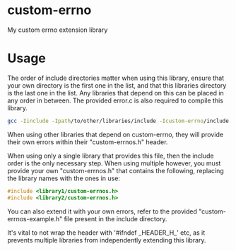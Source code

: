 # custom-errno
My custom errno extension library

# Usage
The order of include directories matter when using this library, ensure that your own directory is the first one in the list, and that this libraries directory is the last one in the list. Any libraries that depend on this can be placed in any order in between. The provided error.c is also required to compile this library.

```bash
gcc -Iinclude -Ipath/to/other/libraries/include -Icustom-errno/include error.c source.c -o a.out
```

When using other libraries that depend on custom-errno, they will provide their own errors within their "custom-errnos.h" header.

When using only a single library that provides this file, then the include order is the only necessary step. When using multiple however, you must provide your own "custom-errnos.h" that contains the following, replacing the library names with the ones in use:

```c
#include <library1/custom-errnos.h>
#include <library2/custom-errnos.h>
```

You can also extend it with your own errors, refer to the provided "custom-errnos-example.h" file present in the include directory.

It's vital to not wrap the header with '#ifndef \_HEADER\_H_' etc, as it prevents multiple libraries from independently extending this library.
